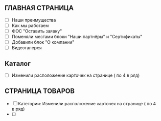 ## **ГЛАВНАЯ СТРАНИЦА**
- [ ]  Наши преимущества
- [ ] Как мы работаем
- [ ] ФОС "Оставить заявку"
- [ ] Поменяли местами блоки "Наши партнёры" и "Сертификаты"
- [ ] Добавили блок "О компании"
- [ ] Видеогалерея

## **Каталог**
- [ ] Изменили расположение карточек на странице ( по 4 в ряд)

## **СТРАНИЦА ТОВАРОВ**
- [ ] Категории:  Изменили расположение карточек на странице ( по 4 в ряд)
- [ ] 